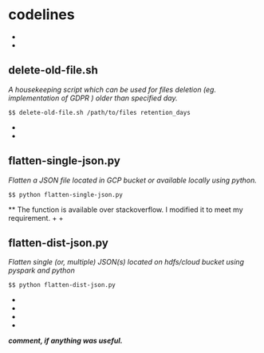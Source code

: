 # codelines
 +
 +
## delete-old-file.sh

*A housekeeping script which can be used for files deletion (eg. implementation of GDPR ) older than specified day.*

    $$ delete-old-file.sh /path/to/files retention_days

 +
 +
## flatten-single-json.py

*Flatten a JSON file located in GCP bucket or available locally using python.*

    $$ python flatten-single-json.py

** The function is available over stackoverflow. I modified it to meet my requirement. 
 +
 +
## flatten-dist-json.py

*Flatten single (or, multiple) JSON(s) located on hdfs/cloud bucket using pyspark and python*
     
    $$ python flatten-dist-json.py


 +
 +
 +
 +
***comment, if anything was useful.***
